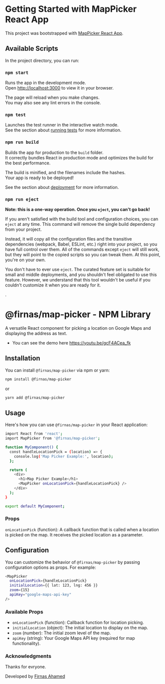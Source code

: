# Getting Started with MapPicker React App

This project was bootstrapped with [MapPicker React App](https://github.com/facebook/create-react-app).

## Available Scripts

In the project directory, you can run:

### `npm start`

Runs the app in the development mode.\
Open [http://localhost:3000](http://localhost:3000) to view it in your browser.

The page will reload when you make changes.\
You may also see any lint errors in the console.

### `npm test`

Launches the test runner in the interactive watch mode.\
See the section about [running tests](https://facebook.github.io/create-react-app/docs/running-tests) for more information.

### `npm run build`

Builds the app for production to the `build` folder.\
It correctly bundles React in production mode and optimizes the build for the best performance.

The build is minified, and the filenames include the hashes.\
Your app is ready to be deployed!

See the section about [deployment](https://facebook.github.io/create-react-app/docs/deployment) for more information.

### `npm run eject`

**Note: this is a one-way operation. Once you `eject`, you can't go back!**

If you aren't satisfied with the build tool and configuration choices, you can `eject` at any time. This command will remove the single build dependency from your project.

Instead, it will copy all the configuration files and the transitive dependencies (webpack, Babel, ESLint, etc.) right into your project, so you have full control over them. All of the commands except `eject` will still work, but they will point to the copied scripts so you can tweak them. At this point, you're on your own.

You don't have to ever use `eject`. The curated feature set is suitable for small and middle deployments, and you shouldn't feel obligated to use this feature. However, we understand that this tool wouldn't be useful if you couldn't customize it when you are ready for it.

.

# @firnas/map-picker - NPM Library

A versatile React component for picking a location on Google Maps and displaying the address as text.

- You can see the demo here https://youtu.be/gcF4ACea_fk

## Installation

You can install `@firnas/map-picker` via npm or yarn:

```sh
npm install @firnas/map-picker
```
or
```sh
yarn add @firnas/map-picker
```

## Usage
Here's how you can use `@firnas/map-picker` in your React application:

```sh
import React from 'react';
import MapPicker from '@firnas/map-picker';

function MyComponent() {
  const handleLocationPick = (location) => {
    console.log('Map Picker Example:', location);
  };

  return (
    <div>
      <h1>Map Picker Example</h1>
      <MapPicker onLocationPick={handleLocationPick} />
    </div>
  );
}

export default MyComponent;
```

### Props
`onLocationPick` (function): A callback function that is called when a location is picked on the map. It receives the picked location as a parameter.


## Configuration
You can customize the behavior of `@firnas/map-picker` by passing configuration options as props. For example:

```sh
<MapPicker
  onLocationPick={handleLocationPick}
  initialLocation={{ lat: 123, lng: 456 }}
  zoom={15}
  apiKey="google-maps-api-key"
/>
```

### Available Props
- `onLocationPick` (function): Callback function for location picking.
- `initialLocation` (object): The initial location to display on the map.
- `zoom` (number): The initial zoom level of the map.
- `apiKey` (string): Your Google Maps API key (required for map functionality).


### Acknowledgments
Thanks for evryone.


Developed by [Firnas Ahamed](https://firnasahmed.github.io/me)

